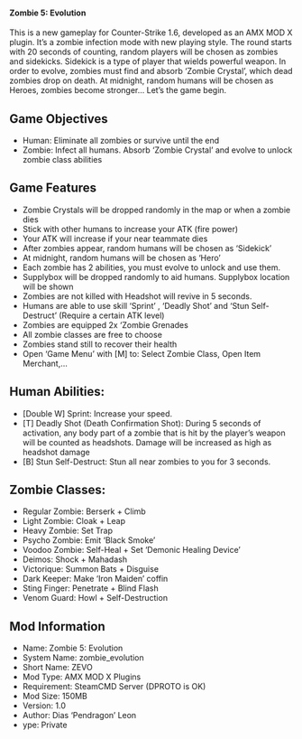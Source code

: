 #### Zombie 5: Evolution
This is a new gameplay for Counter-Strike 1.6, developed as an AMX MOD X plugin. It’s a zombie infection mode with new playing style. The round starts with 20 seconds of counting, random players will be chosen as zombies and sidekicks. Sidekick is a type of player that wields powerful weapon. In order to evolve, zombies must find and absorb ‘Zombie Crystal’, which dead zombies drop on death. At midnight, random humans will be chosen as Heroes, zombies become stronger… Let’s the game begin.

## Game Objectives
* Human: Eliminate all zombies or survive until the end
* Zombie: Infect all humans. Absorb ‘Zombie Crystal’ and evolve to unlock zombie class abilities

## Game Features
* Zombie Crystals will be dropped randomly in the map or when a zombie dies
* Stick with other humans to increase your ATK (fire power)
* Your ATK will increase if your near teammate dies
* After zombies appear, random humans will be chosen as ‘Sidekick’
* At midnight, random humans will be chosen as ‘Hero’
* Each zombie has 2 abilities, you must evolve to unlock and use them.
* Supplybox will be dropped randomly to aid humans. Supplybox location will be shown
* Zombies are not killed with Headshot will revive in 5 seconds.
* Humans are able to use skill ‘Sprint’ , ‘Deadly Shot’ and ‘Stun Self-Destruct’ (Require a certain ATK level)
* Zombies are equipped 2x ‘Zombie Grenades
* All zombie classes are free to choose
* Zombies stand still to recover their health
* Open ‘Game Menu’ with [M] to: Select Zombie Class, Open Item Merchant,…


## Human Abilities:
* [Double W] Sprint: Increase your speed.
* [T] Deadly Shot (Death Confirmation Shot): During 5 seconds of activation, any body part of a zombie that is hit by the player’s weapon will be counted as headshots. Damage will be increased as high as headshot damage
* [B] Stun Self-Destruct: Stun all near zombies to you for 3 seconds.


## Zombie Classes:
* Regular Zombie: Berserk + Climb
* Light Zombie: Cloak + Leap
* Heavy Zombie: Set Trap
* Psycho Zombie: Emit ‘Black Smoke’
* Voodoo Zombie: Self-Heal + Set ‘Demonic Healing Device’
* Deimos: Shock + Mahadash
* Victorique: Summon Bats + Disguise
* Dark Keeper: Make ‘Iron Maiden’ coffin
* Sting Finger: Penetrate + Blind Flash
* Venom Guard: Howl + Self-Destruction

## Mod Information
* Name: Zombie 5: Evolution
* System Name: zombie_evolution
* Short Name: ZEVO
* Mod Type: AMX MOD X Plugins
* Requirement: SteamCMD Server (DPROTO is OK)
* Mod Size: 150MB
* Version: 1.0
* Author: Dias ‘Pendragon’ Leon
* ype: Private
